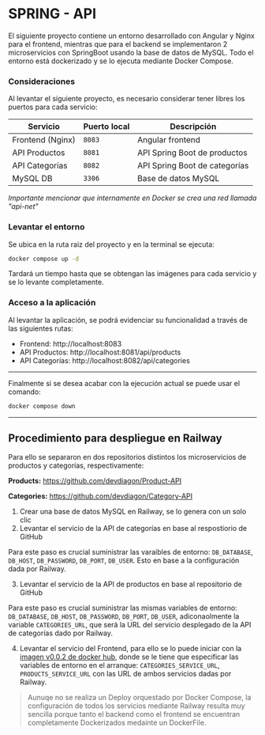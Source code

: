 # SPRING - API

El siguiente proyecto contiene un entorno desarrollado con Angular y Nginx para el frontend, mientras que para el backend se implementaron 2 microservicios con SpringBoot usando la base de datos de MySQL. Todo el entorno está dockerizado y se lo ejecuta mediante Docker Compose.

### Consideraciones

Al levantar el siguiente proyecto, es necesario considerar tener libres los puertos para cada servicio:

| Servicio         | Puerto local | Descripción                         |
| ---------------- | ------------ | ----------------------------------- |
| Frontend (Nginx) | `8083`       | Angular frontend                    |
| API Productos    | `8081`       | API Spring Boot de productos        |
| API Categorías   | `8082`       | API Spring Boot de categorías       |
| MySQL DB         | `3306`       | Base de datos MySQL                 |

*Importante mencionar que internamente en Docker se crea una red llamada "api-net"*

### Levantar el entorno

Se ubica en la ruta raiz del proyecto y en la terminal se ejecuta:

```bash
docker compose up -d
````

Tardará un tiempo hasta que se obtengan las imágenes para cada servicio y se lo levante completamente.

### Acceso a la aplicación

Al levantar la aplicación, se podrá evidenciar su funcionalidad a través de las siguientes rutas:

* Frontend: http://localhost:8083
* API Productos: http://localhost:8081/api/products
* API Categorías: http://localhost:8082/api/categories

***

Finalmente si se desea acabar con la ejecución actual se puede usar el comando:

```bash
docker compose down
````

***

## Procedimiento para despliegue en Railway

Para ello se separaron en dos repositorios distintos los microservicios de productos y categorías, respectivamente:

**Products:** https://github.com/devdiagon/Product-API

**Categories:** https://github.com/devdiagon/Category-API

1. Crear una base de datos MySQL en Railway, se lo genera con un solo clic 
2. Levantar el servicio de la API de categorías en base al respostiorio de GitHub
   
Para este paso es crucial suministrar las varaibles de entorno: ``DB_DATABASE``, ``DB_HOST``, ``DB_PASSWORD``, ``DB_PORT``, ``DB_USER``. Esto en base a la configuración dada por Railway.

3. Levantar el servicio de la API de productos en base al repositorio de GitHub

Para este paso es crucial suministrar las mismas variables de entorno: ``DB_DATABASE``, ``DB_HOST``, ``DB_PASSWORD``, ``DB_PORT``, ``DB_USER``, adiconaolmente la variable ``CATEGORIES_URL``, que será la URL del servicio desplegado de la API de categorías dado por Railway.

4. Levantar el servicio del Frontend, para ello se lo puede iniciar con la [imagen v0.0.2 de docker hub](https://hub.docker.com/repository/docker/fredericktm/app-front/general), donde se le tiene que especificar las variables de entorno en el arranque: ``CATEGORIES_SERVICE_URL``, ``PRODUCTS_SERVICE_URL`` con las URL de ambos servicios dadas por Railway.

> Aunuqe no se realiza un Deploy orquestado por Docker Compose, la configuración de todos los servicios mediante Railway resulta muy sencilla porque tanto el backend como el frontend se encuentran completamente Dockerizados medainte un DockerFile.
